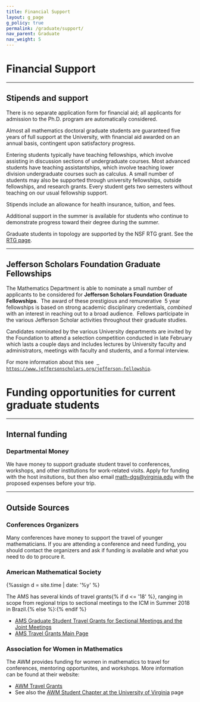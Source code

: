```yaml
---
title: Financial Support
layout: g_page
g_policy: true
permalink: /graduate/support/
nav_parent: Graduate
nav_weight: 5
---
```


<h1 class="mb-3">Financial Support</h1>

---

## Stipends and support

<p>There is no separate application form for financial aid; all applicants for admission to the Ph.D. program are automatically considered.</p>

<p>Almost all mathematics doctoral graduate students are guaranteed five years of full support at the University, with financial aid awarded on an annual basis, contingent upon satisfactory progress.</p>

<p>Entering students typically have teaching fellowships, which involve assisting in discussion sections of undergraduate courses. Most advanced students have teaching assistantships, which involve teaching lower division undergraduate courses such as calculus. A small number of students may also be supported through university fellowships, outside fellowships, and research grants. Every student gets two semesters without teaching on our usual fellowship support.</p>

<p>Stipends include an allowance for health insurance, tuition, and fees.</p>

<p>Additional support in the summer is available for students who continue to demonstrate progress toward their degree during the summer.</p>

Graduate students in topology are supported by the NSF RTG grant. See the [RTG page](https://math.virginia.edu/geomtop/).

---

## Jefferson Scholars Foundation Graduate Fellowships

<p>The Mathematics Department is able to nominate a small number of applicants to be considered for <strong>Jefferson Scholars Foundation Graduate Fellowships</strong>.&nbsp; The award of these prestigious and remunerative&nbsp; 5 year fellowships is based on strong academic disciplinary credentials, <em>combined</em> with an interest in reaching out to a broad audience.&nbsp; Fellows participate in the various Jefferson Scholar activities throughout their graduate studies.&nbsp;</p>

<p>Candidates nominated by the various University departments are invited by the Foundation to attend a selection competition conducted in late February which lasts a couple days and includes lectures by University faculty and administrators, meetings with faculty and students, and a formal interview.</p>

<p>For more information about this see&nbsp; <a href=" https://www.jeffersonscholars.org/jefferson-fellowship"><code class="highlighter-rouge"> https://www.jeffersonscholars.org/jefferson-fellowship</code></a>.</p>


<h1 class="mb-3">Funding opportunities for current graduate students</h1>

---

<h2 class="mb-3">Internal funding</h2>


### Departmental Money

We have money to support graduate student travel to conferences, workshops,
and other institutions for work-related visits. Apply for funding with the host
insitutions, but then also email <a
href="mailto:math-dgs@virginia.edu">math-dgs@virginia.edu</a> with the proposed
expenses before your trip.

---

<h2 class="mb-3">Outside Sources</h2>

### Conferences Organizers

Many conferences have money to support the travel of younger mathematicians. If you are attending a conference and need funding, you should contact the organizers and ask if funding is available and what you need to do to procure it.



### American Mathematical Society

{%assign d = site.time | date: '%y' %}

The AMS has several kinds of travel grants{% if d <= '18' %}, ranging in scope from regional trips to sectional meetings to the ICM in Summer 2018 in Brazil.{% else %}:{% endif %}
- <a href="http://www.ams.org/programs/travel-grants/grad-students/emp-student-JMM">AMS Graduate Student Travel Grants for Sectional Meetings and the Joint Meetings</a>
- <a href="http://www.ams.org/programs/travel-grants/travel-grants">AMS Travel Grants Main Page</a>


### Association for Women in Mathematics

The AWM provides funding for women in mathematics to travel for conferences, mentoring opportunites, and workshops. More information can be found at their website:
- <a href="https://awm-math.org/awards/awm-grants/travel-grants/">AWM Travel Grants</a>
- See also the [AWM Student Chapter at the University of Virginia](http://people.virginia.edu/~er2eq/uva-awm/) page
